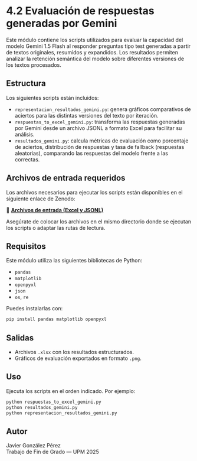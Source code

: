 # 4.2 Evaluación de respuestas generadas por Gemini

Este módulo contiene los scripts utilizados para evaluar la capacidad del modelo Gemini 1.5 Flash al responder preguntas tipo test generadas a partir de textos originales, resumidos y expandidos. Los resultados permiten analizar la retención semántica del modelo sobre diferentes versiones de los textos procesados.

## Estructura

Los siguientes scripts están incluidos:

- `representacion_resultados_gemini.py`: genera gráficos comparativos de aciertos para las distintas versiones del texto por iteración.
- `respuestas_to_excel_gemini.py`: transforma las respuestas generadas por Gemini desde un archivo JSONL a formato Excel para facilitar su análisis.
- `resultados_gemini.py`: calcula métricas de evaluación como porcentaje de aciertos, distribución de respuestas y tasa de fallback (respuestas aleatorias), comparando las respuestas del modelo frente a las correctas.

## Archivos de entrada requeridos

Los archivos necesarios para ejecutar los scripts están disponibles en el siguiente enlace de Zenodo:

📁 **[Archivos de entrada (Excel y JSONL)](https://drive.google.com/drive/folders/1bJIm1KqMzbc7emJR3zV-Ix6m8g4Ef4aQ)**

Asegúrate de colocar los archivos en el mismo directorio donde se ejecutan los scripts o adaptar las rutas de lectura.

## Requisitos

Este módulo utiliza las siguientes bibliotecas de Python:

- `pandas`
- `matplotlib`
- `openpyxl`
- `json`
- `os`, `re`

Puedes instalarlas con:

```bash
pip install pandas matplotlib openpyxl
```

## Salidas

- Archivos `.xlsx` con los resultados estructurados.
- Gráficos de evaluación exportados en formato `.png`.

## Uso

Ejecuta los scripts en el orden indicado. Por ejemplo:

```bash
python respuestas_to_excel_gemini.py
python resultados_gemini.py
python representacion_resultados_gemini.py
```

## Autor

Javier González Pérez  
Trabajo de Fin de Grado — UPM 2025
